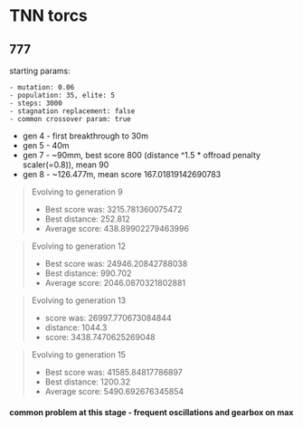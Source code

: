 # TNN torcs

## 777

starting params:

```
- mutation: 0.06
- population: 35, elite: 5
- steps: 3000
- stagnation replacement: false
- common crossover param: true
```

- gen 4 - first breakthrough to 30m
- gen 5 - 40m
- gen 7 - ~90mm, best score 800 (distance ^1.5 * offroad penalty scaler(=0.8)), mean 90
- gen 8 - ~126.477m, mean score 167.01819142690783

> Evolving to generation 9
>
> - Best score was: 3215.781360075472
> - Best distance: 252.812
> - Average score: 438.89902279463996

> Evolving to generation 12
>
> - Best score was: 24946.20842788038
> - Best distance: 990.702
> - Average score: 2046.0870321802881

> Evolving to generation 13
>
> - score was: 26997.770673084844
> - distance: 1044.3
> - score: 3438.7470625269048

> Evolving to generation 15
>
> - Best score was: 41585.84817786897
> - Best distance: 1200.32
> - Average score: 5490.692676345854

#### common problem at this stage - frequent oscillations and gearbox on max